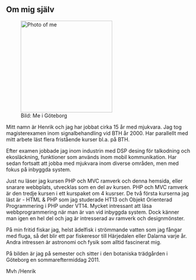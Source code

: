 Om mig själv
------------
<figure class='right border center'>
	<img src='img/me/photo_of_me.gif' alt='Photo of me' height='250'>
	<figcaption>
		Bild: Me i Göteborg
	</figcaption>
</figure>

Mitt namn är Henrik och jag har jobbat cirka 15 år med mjukvara. Jag tog magisterexamen inom signalbehandling vid BTH år 2000. Har parallellt med mitt arbete läst flera fristående kurser bl.a. på BTH. 

Efter examen jobbade jag inom industrin med DSP desing för talkodning och ekosläckning, funktioner som används inom mobil kommunikation. Har sedan fortsatt att jobba med mjukvara inom diverse områden, men med fokus på inbyggda system.

Just nu läser jag kursen PHP och MVC ramverk och denna hemsida, eller snarare webbplats, utvecklas som en del av kursen. PHP och MVC ramverk är den tredje kursen i ett kurspaket om 4 kusrser. De två första kurserna jag läst är - HTML & PHP som jag studerade HT13 och Objekt Orienterad Programmering i PHP under VT14. Mycket intressant att läsa webbprogrammering när man är van vid inbyggda system. Dock känner man igen en hel del och jag är intresserad av ramverk och designmönster.

På min fritid fiskar jag, helst ädelfisk i strömmande vatten som jag fångar med fluga, så det blir ett par fiskeresor till Härjedalen eller Dalarna varje år. Andra intressen är astronomi och fysik som alltid fascinerat mig.

På bilden är jag på semester och sitter i den botaniska trädgården i Göteborg en sommareftermiddag 2011.

Mvh
/Henrik 